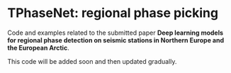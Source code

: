 <a name="readme-top"></a>

# TPhaseNet: regional phase picking

Code and examples related to the submitted paper **Deep learning models for regional phase detection on seismic stations in Northern Europe and the European Arctic**.

This code will be added soon and then updated gradually.
